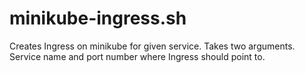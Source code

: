 # minikube-ingress.sh

Creates Ingress on minikube for given service.
Takes two arguments. Service name and port number where Ingress should point to.
